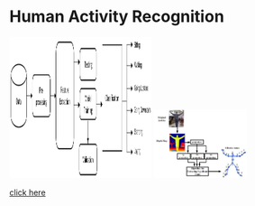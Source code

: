 # Human Activity Recognition

  <p float="left">
  <img src="HAR1.png" width="50%" height="250px"/>
  <img src="HAR2.jpg" width="33%" />
</p>

<a href="https://github.com/githubpusp/HAR/blob/ada795e34629a7bf0c6dba3bbb3e09f4e93614c4/HAR_final_code%20(1).ipynb"> click here </a>
